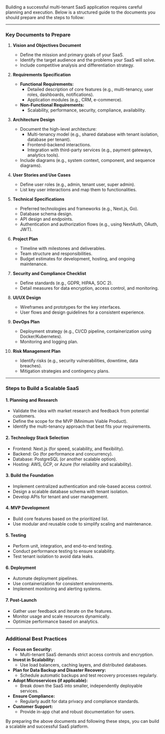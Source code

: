 
Building a successful multi-tenant SaaS application requires careful planning and execution. Below is a structured guide to the documents you should prepare and the steps to follow:

---

### **Key Documents to Prepare**

1. **Vision and Objectives Document**
   - Define the mission and primary goals of your SaaS.
   - Identify the target audience and the problems your SaaS will solve.
   - Include competitive analysis and differentiation strategy.

2. **Requirements Specification**
   - **Functional Requirements:**
     - Detailed description of core features (e.g., multi-tenancy, user roles, dashboards, notifications).
     - Application modules (e.g., CRM, e-commerce).
   - **Non-Functional Requirements:**
     - Scalability, performance, security, compliance, availability.

3. **Architecture Design**
   - Document the high-level architecture:
     - Multi-tenancy model (e.g., shared database with tenant isolation, database per tenant).
     - Frontend-backend interactions.
     - Integration with third-party services (e.g., payment gateways, analytics tools).
   - Include diagrams (e.g., system context, component, and sequence diagrams).

4. **User Stories and Use Cases**
   - Define user roles (e.g., admin, tenant user, super admin).
   - List key user interactions and map them to functionalities.

5. **Technical Specifications**
   - Preferred technologies and frameworks (e.g., Next.js, Go).
   - Database schema design.
   - API design and endpoints.
   - Authentication and authorization flows (e.g., using NextAuth, OAuth, JWT).

6. **Project Plan**
   - Timeline with milestones and deliverables.
   - Team structure and responsibilities.
   - Budget estimates for development, hosting, and ongoing maintenance.

7. **Security and Compliance Checklist**
   - Define standards (e.g., GDPR, HIPAA, SOC 2).
   - Detail measures for data encryption, access control, and monitoring.

8. **UI/UX Design**
   - Wireframes and prototypes for the key interfaces.
   - User flows and design guidelines for a consistent experience.

9. **DevOps Plan**
   - Deployment strategy (e.g., CI/CD pipeline, containerization using Docker/Kubernetes).
   - Monitoring and logging plan.

10. **Risk Management Plan**
    - Identify risks (e.g., security vulnerabilities, downtime, data breaches).
    - Mitigation strategies and contingency plans.

---

### **Steps to Build a Scalable SaaS**

#### **1. Planning and Research**
   - Validate the idea with market research and feedback from potential customers.
   - Define the scope for the MVP (Minimum Viable Product).
   - Identify the multi-tenancy approach that best fits your requirements.

#### **2. Technology Stack Selection**
   - Frontend: Next.js (for speed, scalability, and flexibility).
   - Backend: Go (for performance and concurrency).
   - Database: PostgreSQL (or another scalable option).
   - Hosting: AWS, GCP, or Azure (for reliability and scalability).

#### **3. Build the Foundation**
   - Implement centralized authentication and role-based access control.
   - Design a scalable database schema with tenant isolation.
   - Develop APIs for tenant and user management.

#### **4. MVP Development**
   - Build core features based on the prioritized list.
   - Use modular and reusable code to simplify scaling and maintenance.

#### **5. Testing**
   - Perform unit, integration, and end-to-end testing.
   - Conduct performance testing to ensure scalability.
   - Test tenant isolation to avoid data leaks.

#### **6. Deployment**
   - Automate deployment pipelines.
   - Use containerization for consistent environments.
   - Implement monitoring and alerting systems.

#### **7. Post-Launch**
   - Gather user feedback and iterate on the features.
   - Monitor usage and scale resources dynamically.
   - Optimize performance based on analytics.

---

### **Additional Best Practices**
- **Focus on Security:**
  - Multi-tenant SaaS demands strict access controls and encryption.
- **Invest in Scalability:**
  - Use load balancers, caching layers, and distributed databases.
- **Plan for Data Backup and Disaster Recovery:**
  - Schedule automatic backups and test recovery processes regularly.
- **Adopt Microservices (if applicable):**
  - Break down the SaaS into smaller, independently deployable services.
- **Ensure Compliance:**
  - Regularly audit for data privacy and compliance standards.
- **Customer Support:**
  - Provide in-app chat and robust documentation for users.

By preparing the above documents and following these steps, you can build a scalable and successful SaaS platform.
